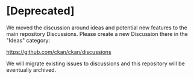 # [Deprecated]

We moved the discussion around ideas and potential new features to the main repository Discussions. Please create a new Discussion there  in the "Ideas" category:


https://github.com/ckan/ckan/discussions

We will migrate existing issues to discussions and this repository will be eventually archived.
